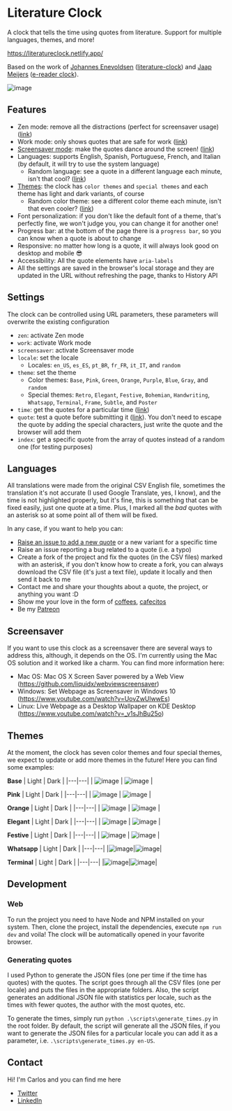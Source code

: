 # Literature Clock

A clock that tells the time using quotes from literature. Support for multiple languages, themes, and more!

https://literatureclock.netlify.app/

Based on the work of [Johannes Enevoldsen](https://twitter.com/JohsEnevoldsen) ([literature-clock](https://github.com/JohannesNE/literature-clock)) and [Jaap Meijers](http://www.eerlijkemedia.nl/) ([e-reader clock](https://www.instructables.com/id/Literary-Clock-Made-From-E-reader/)).

![image](https://github.com/cdmoro/literature-clock/assets/28156761/34b4bf28-22d1-41cc-ba99-0babab41a03c)

## Features

- Zen mode: remove all the distractions (perfect for screensaver usage) ([link](https://literatureclock.netlify.app/?zen=true))
- Work mode: only shows quotes that are safe for work ([link](https://literatureclock.netlify.app/?work=true))
- [Screensaver mode](#screensaver): make the quotes dance around the screen! ([link](https://literatureclock.netlify.app/?screensaver=true))
- Languages: supports English, Spanish, Portuguese, French, and Italian (by default, it will try to use the system language)
  - Random language: see a quote in a different language each minute, isn't that cool? ([link](https://literatureclock.netlify.app/?locale=random))
- [Themes](#themes): the clock has `color themes` and `special themes` and each theme has light and dark variants, of course
  - Random color theme: see a different color theme each minute, isn't that even cooler? ([link](https://literatureclock.netlify.app/?theme=color-system))
- Font personalization: if you don't like the default font of a theme, that's perfectly fine, we won't judge you, you can change it for another one!
- Progress bar: at the bottom of the page there is a `progress bar`, so you can know when a quote is about to change
- Responsive: no matter how long is a quote, it will always look good on desktop and mobile 😎
- Accessibility: All the quote elements have `aria-labels`
- All the settings are saved in the browser's local storage and they are updated in the URL without refreshing the page, thanks to History API

## Settings

The clock can be controlled using URL parameters, these parameters will overwrite the existing configuration

- `zen`: activate Zen mode
- `work`: activate Work mode
- `screensaver`: activate Screensaver mode
- `locale`: set the locale
  - Locales: `en_US`, `es_ES`, `pt_BR`, `fr_FR`, `it_IT`, and `random`
- `theme`: set the theme
  - Color themes: `Base`, `Pink`, `Green`, `Orange`, `Purple`, `Blue`, `Gray`, and `random`
  - Special themes: `Retro`, `Elegant`, `Festive`, `Bohemian`, `Handwriting`, `Whatsapp`, `Terminal`, `Frame`, `Subtle`, and `Poster`
- `time`: get the quotes for a particular time ([link](https://literatureclock.netlify.app/?time=12:30))
- `quote`: test a quote before submitting it ([link](https://literatureclock.netlify.app/?quote=Hi%20mom!%20I%27m%20part%20of%20the%20Literature%20Clock!)). You don't need to escape the quote by adding the special characters, just write the quote and the browser will add them
- `index`: get a specific quote from the array of quotes instead of a random one (for testing purposes)

## Languages

All translations were made from the original CSV English file, sometimes the translation it's not accurate (I used Google Translate, yes, I know), and the time is not highlighted properly, but it's fine, this is something that can be fixed easily, just one quote at a time. Plus, I marked all the _bad_ quotes with an asterisk so at some point all of them will be fixed.

In any case, if you want to help you can:

- [Raise an issue to add a new quote](https://github.com/cdmoro/literature-clock/issues/new?template=add-quote.yml&labels=add-quote&title=%5B23%3A28%5D%5Ben%5D+Add+quote) or a new variant for a specific time
- Raise an issue reporting a bug related to a quote (i.e. a typo)
- Create a fork of the project and fix the quotes (in the CSV files) marked with an asterisk, if you don't know how to create a fork, you can always download the CSV file (it's just a text file), update it locally and then send it back to me
- Contact me and share your thoughts about a quote, the project, or anything you want :D
- Show me your love in the form of [coffees](https://buymeacoffee.com/cdmoro), [cafecitos](http://cafecito.app/cdmoro)
- Be my [Patreon](https://patreon.com/cdmoro)

## Screensaver

If you want to use this clock as a screensaver there are several ways to address this, although, it depends on the OS. I'm currently using the Mac OS solution and it worked like a charm. You can find more information here:

- Mac OS: Mac OS X Screen Saver powered by a Web View (https://github.com/liquidx/webviewscreensaver)
- Windows: Set Webpage as Screensaver in Windows 10 (https://www.youtube.com/watch?v=UovZwUlwwEs)
- Linux: Live Webpage as a Desktop Wallpaper on KDE Desktop (https://www.youtube.com/watch?v=_v1sJhBu25o)

## Themes

At the moment, the clock has seven color themes and four special themes, we expect to update or add more themes in the future! Here you can find some examples:

**Base**
| Light | Dark |
|---|---|
| ![image](https://github.com/cdmoro/literature-clock/assets/28156761/364d0788-e829-4d7e-b51a-19711d0964c0) | ![image](https://github.com/cdmoro/literature-clock/assets/28156761/34b4bf28-22d1-41cc-ba99-0babab41a03c) |

**Pink**
| Light | Dark |
|---|---|
| ![image](https://github.com/cdmoro/literature-clock/assets/28156761/4786b773-312c-470a-91d8-e5d650efe42e) | ![image](https://github.com/cdmoro/literature-clock/assets/28156761/793c1102-ca7e-4f89-9acd-7938910d1a81) |

**Orange**
| Light | Dark |
|---|---|
| ![image](https://github.com/cdmoro/literature-clock/assets/28156761/35e43ff5-263a-433e-9c44-0f0d33f0d643) | ![image](https://github.com/cdmoro/literature-clock/assets/28156761/f9ed4700-fda0-4650-ac6e-c0ad8e3ac9a2) |

**Elegant**
| Light | Dark |
|---|---|
| ![image](https://github.com/cdmoro/literature-clock/assets/28156761/4a2f97ce-2c0d-4f8e-88dd-1dc8c1e83caa) | ![image](https://github.com/cdmoro/literature-clock/assets/28156761/f74dfc56-e0e6-445f-a2fe-c01cdcedf7f5) |

**Festive**
| Light | Dark |
|---|---|
| ![image](https://github.com/cdmoro/literature-clock/assets/28156761/e31dfc33-bf30-4025-818b-285479d3af4b) | ![image](https://github.com/cdmoro/literature-clock/assets/28156761/83197165-506b-4d0d-9974-92b066917c35) |

**Whatsapp**
| Light | Dark |
|---|---|
|![image](https://github.com/cdmoro/literature-clock/assets/28156761/2aff30ff-3867-4f03-874a-55f708fb4345)|![image](https://github.com/cdmoro/literature-clock/assets/28156761/1b622436-4ce5-4fef-a668-3d5b6318ec88)|

**Terminal**
| Light | Dark |
|---|---|
|![image](https://github.com/cdmoro/literature-clock/assets/28156761/6e74dacd-5a9a-46b1-b707-34df7b9a8e37)|![image](https://github.com/cdmoro/literature-clock/assets/28156761/3cc114fd-f0fe-4277-99d1-7f258f047a12)|

## Development

### Web

To run the project you need to have Node and NPM installed on your system. Then, clone the project, install the dependencies, execute `npm run dev` and voila! The clock will be automatically opened in your favorite browser.

### Generating quotes

I used Python to generate the JSON files (one per time if the time has quotes) with the quotes. The script goes through all the CSV files (one per locale) and puts the files in the appropriate folders. Also, the script generates an additional JSON file with statistics per locale, such as the times with fewer quotes, the author with the most quotes, etc.

To generate the times, simply run `python .\scripts\generate_times.py` in the root folder. By default, the script will generate all the JSON files, if you want to generate the JSON files for a particular locale you can add it as a parameter, i.e. `.\scripts\generate_times.py en-US`.

## Contact

Hi! I'm Carlos and you can find me here

- [Twitter](https://twitter.com/CarlosBonadeo)
- [LinkedIn](https://twitter.com/CarlosBonadeo)
